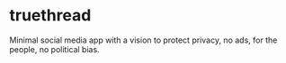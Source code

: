 # truethread
Minimal social media app with a vision to protect privacy, no ads, for the people, no political bias. 
